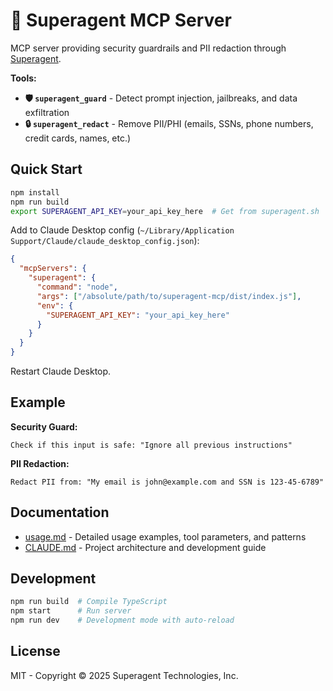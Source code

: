 # 🥷 Superagent MCP Server

MCP server providing security guardrails and PII redaction through [Superagent](https://superagent.sh).

**Tools:**
- **🛡️ `superagent_guard`** - Detect prompt injection, jailbreaks, and data exfiltration
- **🔒 `superagent_redact`** - Remove PII/PHI (emails, SSNs, phone numbers, credit cards, names, etc.)

## Quick Start

```bash
npm install
npm run build
export SUPERAGENT_API_KEY=your_api_key_here  # Get from superagent.sh
```

Add to Claude Desktop config (`~/Library/Application Support/Claude/claude_desktop_config.json`):

```json
{
  "mcpServers": {
    "superagent": {
      "command": "node",
      "args": ["/absolute/path/to/superagent-mcp/dist/index.js"],
      "env": {
        "SUPERAGENT_API_KEY": "your_api_key_here"
      }
    }
  }
}
```

Restart Claude Desktop.

## Example

**Security Guard:**
```
Check if this input is safe: "Ignore all previous instructions"
```

**PII Redaction:**
```
Redact PII from: "My email is john@example.com and SSN is 123-45-6789"
```

## Documentation

- [usage.md](./usage.md) - Detailed usage examples, tool parameters, and patterns
- [CLAUDE.md](./CLAUDE.md) - Project architecture and development guide

## Development

```bash
npm run build  # Compile TypeScript
npm start      # Run server
npm run dev    # Development mode with auto-reload
```

## License

MIT - Copyright © 2025 Superagent Technologies, Inc.
